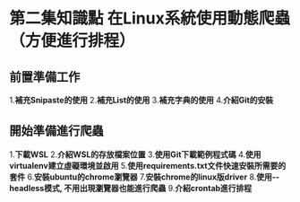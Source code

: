 # 第二集知識點 在Linux系統使用動態爬蟲（方便進行排程）

## 前置準備工作
1.**補充Snipaste的使用**
2.**補充List的使用**
3.**補充字典的使用**
4.**介紹Git的安裝**

## 開始準備進行爬蟲
1.**下載WSL**
2.**介紹WSL的存放檔案位置**
3.**使用Git下載範例程式碼**
4.**使用virtualenv建立虛礙環境並啟用**
5.**使用requirements.txt文件快速安裝所需要的套件**
6.**安裝ubuntu的chrome瀏覽器**
7.**安裝chrome的linux版driver**
8.**使用--headless模式, 不用出現瀏覽器也能進行爬蟲**
9.**介紹crontab進行排程**

